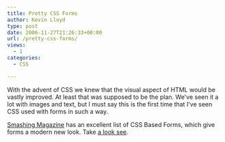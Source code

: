```yaml
---
title: Pretty CSS Forms
author: Kevin Lloyd
type: post
date: 2006-11-27T21:26:33+00:00
url: /pretty-css-forms/
views:
  - 1
categories:
  - CSS

---
```

<!--adsense-->With the advent of CSS we knew that the visual aspect of HTML would be vastly improved. At least that was supposed to be the plan. We've seen it a lot with images and text, but I must say this is the first time that I've seen CSS used with forms in such a way.

[Smashing Magazine][1] has an excellent list of CSS Based Forms, which give forms a modern new look. Take [a look see][1].

 [1]: http://www.smashingmagazine.com/2006/11/11/css-based-forms-modern-solutions/